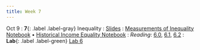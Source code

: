 ```yaml
---
title: Week 7
---
```


Oct 9
: **7**{: .label .label-gray} Inequality
: [Slides]() 
: [Measurements of Inequality Notebook]() &#8226; [Historical Income Equality Notebook]()
: *Reading*: [6.0](https://data-88e.github.io/textbook/content/06-inequality/index.html), [6.1](https://data-88e.github.io/textbook/content/06-inequality/inequality.html), [6.2](https://data-88e.github.io/textbook/content/06-inequality/historical-inequality.html)
: **Lab**{: .label .label-green} [Lab 6]()
